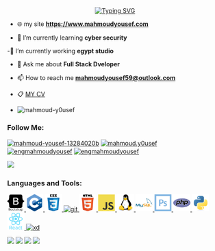 <div align="center">
<a href="https://github.com/mahmoud-y0usef"><img src="https://readme-typing-svg.herokuapp.com?font=Fira+Code&pause=1000&color=45F70C&width=435&lines=Hi+%F0%9F%91%8B%2C+I'm+Mahmoud+Yousef;Software+Engineer;Full+Stack+Developer;Happy+Coding" alt="Typing SVG" /></a>
</div>


- 🌐 my site **https://www.mahmoudyousef.com**

- 🌱 I’m currently learning **cyber security**
  
-🌱 I’m currently working **egypt studio** 

- 💬 Ask me about **Full Stack Dveloper**

- 📫 How to reach me **mahmoudyousef59@outlook.com**

- 📋 [MY CV](https://drive.google.com/file/d/1BYp1WOEfjLrdZObxEkCyGmBsHQvltVaj/view?fbclid=IwAR3wRs97aVZ90ockEgfqArmCUVn3R_H42pPAGy8H7phHvvp2etRfmCzEx8U)
- <p align="left"> <img src="https://komarev.com/ghpvc/?username=mahmoud-y0usef&label=Profile%20views&color=0e75b6&style=flat" alt="mahmoud-y0usef" /> </p>
<!-- - <a href="https://app.daily.dev/mahmoud_y0usef"><img src="https://api.daily.dev/devcards/a1eb3c4deb664f0788da6ac1c84f2a87.png?r=y6s" width="400" alt="Mahmoud Yousef's Dev Card"/></a> -->

<h3 align="left">Follow Me:</h3>
<p align="left">
<a href="https://linkedin.com/in/mahmoud-yousef-13284020b" target="_blank"><img align="center" src="https://raw.githubusercontent.com/rahuldkjain/github-profile-readme-generator/master/src/images/icons/Social/linked-in-alt.svg" alt="mahmoud-yousef-13284020b" height="30" width="40" /></a>
<a href="https://fb.com/mahmoud.y0usef" target="_blank"><img align="center" src="https://raw.githubusercontent.com/rahuldkjain/github-profile-readme-generator/master/src/images/icons/Social/facebook.svg" alt="mahmoud.y0usef" height="30" width="40" /></a>
<a href="https://www.behance.net/engmahmoudyousef" target="_blank"><img align="center" src="https://raw.githubusercontent.com/rahuldkjain/github-profile-readme-generator/master/src/images/icons/Social/behance.svg" alt="engmahmoudyousef" height="30" width="40" /></a>
<a href="https://www.youtube.com/channel/UCCZ8FjJrutdQb0xlsTDkCyg" target="_blank"><img align="center" src="https://raw.githubusercontent.com/rahuldkjain/github-profile-readme-generator/master/src/images/icons/Social/youtube.svg" alt="engmahmoudyousef" height="30" width="40" /></a>
</p>

![](http://github-profile-summary-cards.vercel.app/api/cards/profile-details?username=mahmoud-y0usef&theme=github_dark)

<h3 align="left">Languages and Tools:</h3>
<p align="left"> <a href="https://getbootstrap.com" target="_blank" rel="noreferrer"> <img src="https://raw.githubusercontent.com/devicons/devicon/master/icons/bootstrap/bootstrap-plain-wordmark.svg" alt="bootstrap" width="40" height="40"/> </a> <a href="https://www.w3schools.com/cpp/" target="_blank" rel="noreferrer"> <img src="https://raw.githubusercontent.com/devicons/devicon/master/icons/cplusplus/cplusplus-original.svg" alt="cplusplus" width="40" height="40"/> </a> <a href="https://www.w3schools.com/css/" target="_blank" rel="noreferrer"> <img src="https://raw.githubusercontent.com/devicons/devicon/master/icons/css3/css3-original-wordmark.svg" alt="css3" width="40" height="40"/> </a> <!--<a href="https://firebase.google.com/" target="_blank" rel="noreferrer"> <img src="https://www.vectorlogo.zone/logos/firebase/firebase-icon.svg" alt="firebase" width="40" height="40"/> </a>--> <a href="https://git-scm.com/" target="_blank" rel="noreferrer"> <img src="https://www.vectorlogo.zone/logos/git-scm/git-scm-icon.svg" alt="git" width="40" height="40"/> </a> <a href="https://www.w3.org/html/" target="_blank" rel="noreferrer"> <img src="https://raw.githubusercontent.com/devicons/devicon/master/icons/html5/html5-original-wordmark.svg" alt="html5" width="40" height="40"/> </a> <a href="https://developer.mozilla.org/en-US/docs/Web/JavaScript" target="_blank" rel="noreferrer"> <img src="https://raw.githubusercontent.com/devicons/devicon/master/icons/javascript/javascript-original.svg" alt="javascript" width="40" height="40"/> </a> <!--<a href="https://laravel.com/" target="_blank" rel="noreferrer"> <img src="https://raw.githubusercontent.com/devicons/devicon/master/icons/laravel/laravel-plain-wordmark.svg" alt="laravel" width="40" height="40"/> </a>--> <a href="https://www.linux.org/" target="_blank" rel="noreferrer"> <img src="https://raw.githubusercontent.com/devicons/devicon/master/icons/linux/linux-original.svg" alt="linux" width="40" height="40"/> </a> <a href="https://www.mysql.com/" target="_blank" rel="noreferrer"> <img src="https://raw.githubusercontent.com/devicons/devicon/master/icons/mysql/mysql-original-wordmark.svg" alt="mysql" width="40" height="40"/> </a> <a href="https://www.photoshop.com/en" target="_blank" rel="noreferrer"> <img src="https://raw.githubusercontent.com/devicons/devicon/master/icons/photoshop/photoshop-line.svg" alt="photoshop" width="40" height="40"/> </a> <a href="https://www.php.net" target="_blank" rel="noreferrer"> <img src="https://raw.githubusercontent.com/devicons/devicon/master/icons/php/php-original.svg" alt="php" width="40" height="40"/> </a> <a href="https://www.python.org" target="_blank" rel="noreferrer"> <img src="https://raw.githubusercontent.com/devicons/devicon/master/icons/python/python-original.svg" alt="python" width="40" height="40"/> </a> <a href="https://reactjs.org/" target="_blank" rel="noreferrer"> <img src="https://raw.githubusercontent.com/devicons/devicon/master/icons/react/react-original-wordmark.svg" alt="react" width="40" height="40"/> </a> <!--<a href="https://unity.com/" target="_blank" rel="noreferrer"> <img src="https://www.vectorlogo.zone/logos/unity3d/unity3d-icon.svg" alt="unity" width="40" height="40"/> </a>--> <a href="https://www.adobe.com/products/xd.html" target="_blank" rel="noreferrer"> <img src="https://cdn.worldvectorlogo.com/logos/adobe-xd.svg" alt="xd" width="40" height="40"/> </a> </p>

![](http://github-profile-summary-cards.vercel.app/api/cards/repos-per-language?username=mahmoud-y0usef&theme=github_dark)
![](http://github-profile-summary-cards.vercel.app/api/cards/most-commit-language?username=mahmoud-y0usef&theme=github_dark)
![](http://github-profile-summary-cards.vercel.app/api/cards/stats?username=mahmoud-y0usef&theme=github_dark)
![](http://github-profile-summary-cards.vercel.app/api/cards/productive-time?username=mahmoud-y0usef&theme=github_dark&utcOffset=8)


